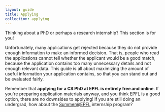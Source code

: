 ```yaml
---
layout: guide
title: Applying
collection: applying
---
```


Thinking about a PhD or perhaps a research internship? This section is for you!

Unfortunately, many applications get rejected because they do not provide enough information to make an informed decision.
That is, people who read the applications cannot tell whether the applicant would be a good match,
because the application contains too many unnecessary details and not enough relevant data.
This guide is all about maximizing the amount of useful information your application contains, so that you can stand out and be evaluated fairly.

Remember that **applying for a CS PhD at EPFL is entirely free and online**.
If you're preparing application materials anyway, and you think EPFL is a good option, there are no downsides to applying!
If you are still doing an undergrad, how about the [Summer@EPFL](https://summer.epfl.ch/) internship program?
